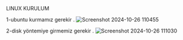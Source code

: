 LINUX KURULUM

1-ubuntu kurmamız gerekir
.
      ![Screenshot 2024-10-26 110455](https://github.com/user-attachments/assets/84b8c98c-860d-492c-9e56-bc928f727b1e)

2-disk yöntemiye girmemiz gerekir
.
       ![Screenshot 2024-10-26 111030](https://github.com/user-attachments/assets/f6e541c3-9a8e-4526-9dd8-ee1e307355db)
